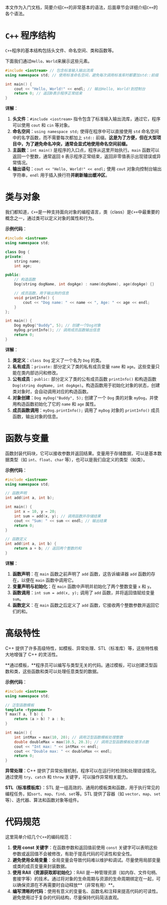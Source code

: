 本文作为入门文档，简要介绍`C++`的非常基本的语法，后面章节会详细介绍`C++`的各个语法。

# `C++` 程序结构

`C++`程序的基本结构包括头文件、命名空间、类和函数等。

下面我们通过`Hello，World`来展示这些元素。

```C++
#include <iostream> // 包含标准输入输出流库
using namespace std; // 使用标准命名空间，避免每次调用标准库时都要加std::前缀

int main() {
    cout << "Hello, World!" << endl; // 输出Hello, World!到控制台
    return 0; // 返回0表示程序正常结束
}
```

**详解**：

1. **头文件**：`#include <iostream>` 指令包含了标准输入输出流库，通过它，程序可以使用 `cout` 和 `cin` 等对象。
2. **命名空间**：`using namespace std;` 使得在程序中可以直接使用 `std` 命名空间中的名字函数，而不需要每次都加上 `std::` 前缀。**这是为了方便，但在大型项目中，为了避免命名冲突，通常会显式地使用命名空间前缀。**
3. **主函数**：`int main()` 是程序的入口点，程序从这里开始执行。`main` 函数可以返回一个整数，通常返回 `0` 表示程序正常结束，返回非零值表示出现错误或异常情况。
4. **输出语句**：`cout << "Hello, World!" << endl;` 使用 `cout` 对象向控制台输出字符串，`endl` 用于插入换行符**并刷新输出缓冲区**。

# 类与对象

我们都知道，`C++`是一种支持面向对象的编程语言，类（class）是`C++`中最重要的概念之一，通过类可以定义对象的属性和行为。

**示例代码**：

```C++
#include <iostream>
using namespace std;

class Dog {
private:
    string name;
    int age;

public:
    // 构造函数
    Dog(string dogName, int dogAge) : name(dogName), age(dogAge) {}

    // 成员函数，用于输出狗的信息
    void printInfo() {
        cout << "Dog name: " << name << ", Age: " << age << endl;
    }
};

int main() {
    Dog myDog("Buddy", 5); // 创建一个Dog对象
    myDog.printInfo(); // 调用成员函数输出信息
    return 0;
}
```

**详解**：

1. **类定义**：`class Dog` 定义了一个名为 `Dog` 的类。
2. **私有成员**：`private:` 部分定义了类的私有成员变量 `name` 和 `age`。这些变量只能在类内部访问和修改。
3. **公有成员**：`public:` 部分定义了类的公有成员函数 `printInfo()` 和构造函数 `Dog(string dogName, int dogAge)`。构造函数用于初始化对象的状态，创建类对象时，会自动调用对应的构造函数。
4. **对象创建**：`Dog myDog("Buddy", 5);` 创建了一个 `Dog` 类的对象 `myDog`，并使用构造函数初始化了它的 `name` 和 `age` 属性。
5. **成员函数调用**：`myDog.printInfo();` 调用了 `myDog` 对象的 `printInfo()` 成员函数，输出对象的信息。

# 函数与变量

函数封装代码块，它可以接收参数并返回结果。变量用于存储数据，可以是基本数据类型（如 `int`、`float`、`char` 等），也可以是我们自定义的类型（如类）。

**示例代码**：

```C++
#include <iostream>
using namespace std;

// 函数声明
int add(int a, int b);

int main() {
    int x = 10, y = 20;
    int sum = add(x, y); // 调用函数并存储结果
    cout << "Sum: " << sum << endl; // 输出结果
    return 0;
}

// 函数定义
int add(int a, int b) {
    return a + b; // 返回两个整数的和
}
```

**详解**：

1. **函数声明**：在 `main` 函数之前声明了 `add` 函数，这告诉编译器 `add` 函数的存在，以便在 `main` 函数中调用它。
2. **变量声明与初始化**：在 `main` 函数中声明并初始化了两个整数变量 `x` 和 `y`。
3. **函数调用**：`int sum = add(x, y);` 调用了 `add` 函数，并将返回值赋给变量 `sum`。
4. **函数定义**：在 `main` 函数之后定义了 `add` 函数，它接收两个整数参数并返回它们的和。

# 高级特性

C++ 提供了许多高级特性，如模板、异常处理、STL（标准库）等，这些特性极大地增强了 C++ 的灵活性。

**通过模板，**程序员可以编写与类型无关的代码。通过模板，可以创建泛型函数和类，这些函数和类可以处理任意类型的数据。

**示例代码**：

```C++
#include <iostream>
using namespace std;

// 泛型函数模板
template <typename T>
T max(T a, T b) {
    return (a > b) ? a : b;
}

int main() {
    int intMax = max(10, 20); // 调用泛型函数模板处理整数
    double doubleMax = max(10.5, 20.3); // 调用泛型函数模板处理浮点数
    cout << "Int max: " << intMax << endl;
    cout << "Double max: " << doubleMax << endl;
    return 0;
}
```

**异常处理**：C++ 提供了异常处理机制，程序可以在运行时检测和处理错误情况。通过使用 `try`、`catch` 和 `throw` 关键字，可以操作异常相关能力。

**STL（标准模板库）**：STL 是一组高效的、通用的模板类和函数，用于执行常见的编程任务，如`sort`、`map`、`find`、`set`等。STL 提供了容器（如 `vector`、`map`、`set` 等）、迭代器、算法和函数对象等组件。

# **代码规范**

这里简单介绍几个`C++`的编码规范：

1. **使用 const 关键字**：在函数参数和返回值前使用 `const` 关键字可以表明这些参数或返回值不会被修改，有助于提高代码的可读性和安全性。
2. **避免使用全局变量**：全局变量会导致代码难以维护和调试。尽量使用局部变量或类的成员变量来封装数据。
3. **使用 RAII（资源获取即初始化）**：RAII 是一种管理资源（如内存、文件句柄、套接字等）的技术。通过将对象的生命周期与资源的生命周期绑定在一起，可以确保资源在不再需要时自动释放**（非常有用）**。
4. **编写清晰的代码**：使用有意义的变量名、函数名和注释来提高代码的可读性。避免使用过于复杂的代码结构，尽量保持代码简洁直观。